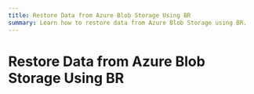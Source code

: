 ```yaml
---
title: Restore Data from Azure Blob Storage Using BR
summary: Learn how to restore data from Azure Blob Storage using BR.
---
```


# Restore Data from Azure Blob Storage Using BR
